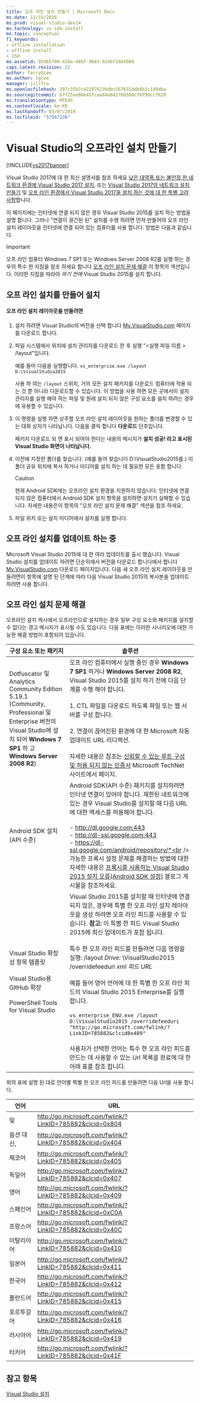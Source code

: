 ```yaml
---
title: 오프 라인 설치 만들기 | Microsoft Docs
ms.date: 11/15/2016
ms.prod: visual-studio-dev14
ms.technology: vs-ide-install
ms.topic: conceptual
f1_keywords:
- offline installation
- offline install
- ISO
ms.assetid: 85d65709-42be-449f-9663-914bf1045089
caps.latest.revision: 22
author: TerryGLee
ms.author: tglee
manager: jillfra
ms.openlocfilehash: 297c35b7c42287613bdbc567631ddb6b1c1d9dba
ms.sourcegitcommit: b7f25ae08e45fcaa84a84276b588cf6799cc7620
ms.translationtype: MTE95
ms.contentlocale: ko-KR
ms.lasthandoff: 03/07/2019
ms.locfileid: "57567236"
---
```

# <a name="create-an-offline-installation-of-visual-studio"></a>Visual Studio의 오프라인 설치 만들기
[!INCLUDE[vs2017banner](../includes/vs2017banner.md)]

Visual Studio 2017에 대 한 최신 설명서를 참조 하세요 [낮은 대역폭 또는 불안정 한 네트워크 환경에 Visual Studio 2017 설치](https://docs.microsoft.com/visualstudio/install/install-vs-inconsistent-quality-network), 또는 [Visual Studio 2017의 네트워크 설치 만들기](https://docs.microsoft.com/visualstudio/install/create-a-network-installation-of-visual-studio) 및 [오프 라인 환경에서 Visual Studio 2017을 설치 하는 것에 대 한 특별 고려 사항](https://docs.microsoft.com/visualstudio/install/install-visual-studio-in-offline-environment)합니다.

이 페이지에는 인터넷에 연결 되지 않은 경우 Visual Studio 2015를 설치 하는 방법을 설명 합니다. 그러나 "연결이 끊긴된 된" 설치를 수행 하려면 먼저 만들어야 오프 라인 설치 레이아웃을 인터넷에 연결 되어 있는 컴퓨터를 사용 합니다. 방법은 다음과 같습니다.

> [!IMPORTANT]
>  오프 라인 컴퓨터 Windows 7 SP1 또는 Windows Server 2008 R2를 실행 하는 경우의 특수 한 지침을 참조 하세요 합니다 [오프 라인 설치 문제 해결](#BKMK_tshoot) 이 항목의 섹션입니다.  이러한 지침을 따라야 *하기 전에* Visual Studio 2015를 설치 합니다.

##  <a name="BKMK_Offline"></a> 오프 라인 설치를 만들어 설치

#### <a name="to-create-an-offline-installation-layout"></a>오프 라인 설치 레이아웃을 만들려면

1.  설치 하려면 Visual Studio의 버전을 선택 합니다 [My.VisualStudio.com](https://my.visualstudio.com/downloads?q=visual%20studio%20Enterprise%202015) 페이지를 다운로드 합니다.

2.  파일 시스템에서 위치에 설치 관리자를 다운로드 한 후 실행 "\<실행 파일 이름 > /layout"입니다.

     예를 들어 다음을 실행합니다. `vs_enterprise.exe /layout D:\VisualStudio2015`

     사용 하 여는 `/layout` 스위치, 거의 모든 설치 패키지를 다운로드 컴퓨터에 적용 되는 것 뿐 아니라 다운로드할 수 있습니다. 이 방법을 사용 하면 모든 곳에서이 설치 관리자를 실행 해야 하는 파일 및 원래 설치 되지 않은 구성 요소를 설치 하려는 경우에 유용할 수 있습니다.

3.  이 명령을 실행 하면 상주할 오프 라인 설치 레이아웃을 원하는 폴더를 변경할 수 있는 대화 상자가 나타납니다.   다음을 클릭 합니다 **다운로드** 단추입니다.

     패키지 다운로드 되 면 표시 되어야 한다는 내용의 메시지가 **설치 성공! 라고 표시된 Visual Studio 화면이 나타납니다.**

4.  이전에 지정한 폴더를 찾습니다. (예를 들어 찾습니다 D:\VisualStudio2015를.) 이 폴더 공유 위치에 복사 하거나 미디어를 설치 하는 데 필요한 모든 포함 합니다.

    > [!CAUTION]
    >  현재 Android SDK에는 오프라인 설치 환경을 지원하지 않습니다. 인터넷에 연결되지 않은 컴퓨터에서 Android SDK 설치 항목을 설치하면 설치가 실패할 수 있습니다. 자세한 내용은이 항목의 "오프 라인 설치 문제 해결" 섹션을 참조 하세요.

5.  파일 위치 또는 설치 미디어에서 설치를 실행 합니다.

## <a name="updating-an-offline-installation"></a>오프 라인 설치를 업데이트 하는 중
 Microsoft Visual Studio 2015에 대 한 여러 업데이트를 출시 했습니다. Visual Studio 설치를 업데이트 하려면 단순히에서 버전을 다운로드 합니다에서 합니다 [My.VisualStudio.com](https://my.visualstudio.com/downloads?q=visual%20studio%20Enterprise%202015) 다운로드 페이지입니다. 다음 새 오프 라인 설치 레이아웃을 만들려면이 항목에 설명 된 단계에 따라 다음 Visual Studio 2015의 복사본을 업데이트 하려면 사용 합니다.

##  <a name="BKMK_tshoot"></a> 오프 라인 설치 문제 해결
 오프라인 설치 캐시에서 오프라인으로 설치하는 경우 일부 구성 요소와 패키지를 설치할 수 없다는 경고 메시지가 표시될 수도 있습니다. 다음 표에는 이러한 시나리오에 대한 가능한 해결 방법이 포함되어 있습니다.


|                                                                                       구성 요소 또는 패키지                                                                                       |                                                                                                                                                                                                                                                                                                                                                                                                   솔루션                                                                                                                                                                                                                                                                                                                                                                                                   |
|--------------------------------------------------------------------------------------------------------------------------------------------------------------------------------------------------|--------------------------------------------------------------------------------------------------------------------------------------------------------------------------------------------------------------------------------------------------------------------------------------------------------------------------------------------------------------------------------------------------------------------------------------------------------------------------------------------------------------------------------------------------------------------------------------------------------------------------------------------------------------------------------------------------------------------------------------------------------------------------------------------------------------|
| Dotfuscator 및 Analytics Community Edition 5.19.1 (Community, Professional 및 Enterprise 버전의 Visual Studio에 설치 되어 **Windows 7 SP1** 하 고 **Windows Server 2008 R2**) |                                                                                                                                       오프 라인 컴퓨터에서 실행 중인 경우 **Windows 7 SP1** 하거나 **Windows Server 2008 R2**, Visual Studio 2015를 설치 하기 전에 다음 단계를 수행 해야 합니다.<br /><br /> 1.  CTL 파일을 다운로드 하도록 파일 또는 웹 서버를 구성 합니다.<br /><br /> 2.    연결이 끊어진된 환경에 대 한 Microsoft 자동 업데이트 URL 리디렉션.<br /><br /> 자세한 내용은 참조는 [신뢰할 수 있는 루트 구성 및 허용 되지 않는 인증서](https://technet.microsoft.com/library/dn265983.aspx) Microsoft TechNet 사이트에서 페이지.                                                                                                                                       |
|                                                                                  Android SDK 설치(API 수준)                                                                                   |                                                                        Android SDK(API 수준) 패키지를 설치하려면 인터넷 연결이 있어야 합니다. 제한된 네트워크에 있는 경우 Visual Studio를 설치할 때 다음 URL에 대한 액세스를 허용해야 합니다.<br /><br /> -   http://dl.google.com:443<br />-   http://dl-ssl.google.com:443<br />-   https://dl-ssl.google.com/android/repository/*<br /> <br />가능한 프록시 설정 문제를 해결하는 방법에 대한 자세한 내용은 [프록시를 사용하는 Visual Studio 2015 설치 오류(Android SDK 설정)](https://blogs.msdn.microsoft.com/peterhauge/2016/09/22/visual-studio-2015-install-failures-android-sdk-setup-behind-a-proxy/) 블로그 게시물을 참조하세요.                                                                         |
|                             Visual Studio 확장성 항목 템플릿<br /><br /> Visual Studio용 GitHub 확장<br /><br /> PowerShell Tools for Visual Studio                             | Visual Studio 2015를 설치할 때 인터넷에 연결 되지 않은, 경우에 특별 한 오프 라인 설치 레이아웃을 생성 하려면 오프 라인 피드를 사용할 수 있습니다. **참고:** 이 특별 한 피드 Visual Studio 2015에 최신 업데이트가 포함 됩니다. <br /><br /> 특수 한 오프 라인 피드를 만들려면 다음 명령을 실행: /layout *Drive:* \VisualStudio2015 /overridefeeduri *xml 피드 URL*<br /><br /> 예를 들어 영어 언어에 대 한 특별 한 오프 라인 피드의 Visual Studio 2015 Enterprise를 실행 합니다.<br /><br /> `vs_enterprise_ENU.exe /layout D:\VisualStudio2015 /overridefeeduri "http://go.microsoft.com/fwlink/?LinkID=785882&clcid0x409"`<br /><br /> 사용자가 선택한 언어는 특수 한 오프 라인 피드를 만드는 데 사용할 수 있는 Url 목록을 완료에 대 한 아래 표를 참조 합니다. |

 위의 표에 설명 된 대로 언어별 특별 한 오프 라인 피드를 만들려면 다음 Url을 사용 합니다.


|       언어        |                            URL                            |
|-----------------------|-----------------------------------------------------------|
| 및  | http://go.microsoft.com/fwlink/?LinkID=785882&clcid=0x804 |
| 옵션 대신, | http://go.microsoft.com/fwlink/?LinkID=785882&clcid=0x404 |
|         체코어         | http://go.microsoft.com/fwlink/?LinkID=785882&clcid=0x405 |
|        독일어         | http://go.microsoft.com/fwlink/?LinkID=785882&clcid=0x407 |
|        영어        | http://go.microsoft.com/fwlink/?LinkID=785882&clcid=0x409 |
|        스페인어        | http://go.microsoft.com/fwlink/?LinkID=785882&clcid=0xC0A |
|        프랑스어         | http://go.microsoft.com/fwlink/?LinkID=785882&clcid=0x40C |
|        이탈리아어        | http://go.microsoft.com/fwlink/?LinkID=785882&clcid=0x410 |
|       일본어        | http://go.microsoft.com/fwlink/?LinkID=785882&clcid=0x411 |
|        한국어         | http://go.microsoft.com/fwlink/?LinkID=785882&clcid=0x412 |
|        폴란드어         | http://go.microsoft.com/fwlink/?LinkID=785882&clcid=0x415 |
|      포르투갈어       | http://go.microsoft.com/fwlink/?LinkID=785882&clcid=0x416 |
|        러시아어        | http://go.microsoft.com/fwlink/?LinkID=785882&clcid=0x419 |
|        터키어        | http://go.microsoft.com/fwlink/?LinkID=785882&clcid=0x41F |

## <a name="see-also"></a>참고 항목
 [Visual Studio 설치](install-visual-studio-2015.md)